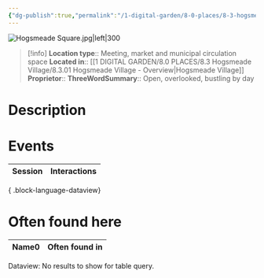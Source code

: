 ```yaml
---
{"dg-publish":true,"permalink":"/1-digital-garden/8-0-places/8-3-hogsmeade-village/8-3-19-hogsmeade-central-square/","tags":["#place","#hogsmeade","#service-building"]}
---
```


![Hogsmeade Square.jpg|left|300](/img/user/1%20DIGITAL%20GARDEN/8.0%20PLACES/8.3%20Hogsmeade%20Village/(Attachments)/Hogsmeade%20Square.jpg)
>[!info]
>**Location type**::  Meeting, market and municipal circulation space
>**Located in**:: [[1 DIGITAL GARDEN/8.0 PLACES/8.3 Hogsmeade Village/8.3.01 Hogsmeade Village - Overview\|Hogsmeade Village]]
>**Proprietor**:: 
>**ThreeWordSummary**:: Open, overlooked, bustling by day 

# Description



# Events

| Session | Interactions |
| ------- | ------------ |

{ .block-language-dataview}

# Often found here

<div><table class="dataview table-view-table"><thead class="table-view-thead"><tr class="table-view-tr-header"><th class="table-view-th"><span>Name</span><span class="dataview small-text">0</span></th><th class="table-view-th"><span>Often found in</span></th></tr></thead><tbody class="table-view-tbody"></tbody></table><div class="dataview dataview-error-box"><p class="dataview dataview-error-message">Dataview: No results to show for table query.</p></div></div>